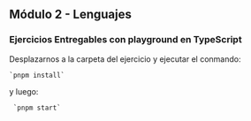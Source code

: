 ## Módulo 2 - Lenguajes

### Ejercicios Entregables con playground en TypeScript

Desplazarnos a la carpeta del ejercicio y ejecutar el conmando:

    `pnpm install`

y luego:

     `pnpm start`
